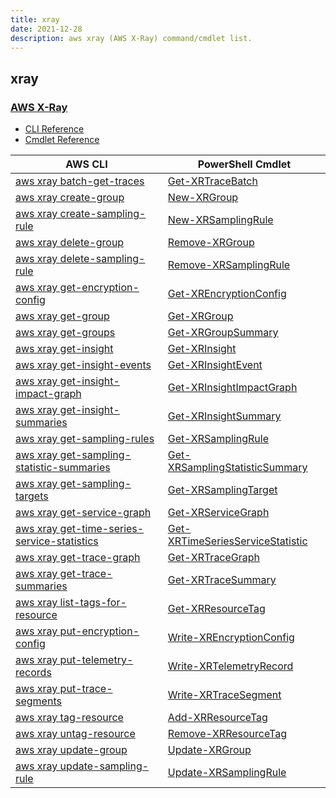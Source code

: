 ```yaml
---
title: xray
date: 2021-12-28
description: aws xray (AWS X-Ray) command/cmdlet list.
---
```


## xray

### [AWS X-Ray](https://aws.amazon.com/xray/)

* [CLI Reference](https://docs.aws.amazon.com/cli/latest/reference/xray/index.html)
* [Cmdlet Reference](https://docs.aws.amazon.com/powershell/latest/reference/items/AWS_X-Ray_cmdlets.html)

|AWS CLI|PowerShell Cmdlet|
|----|----|
|[aws xray batch-get-traces](https://docs.aws.amazon.com/cli/latest/reference/xray/batch-get-traces.html)|[Get-XRTraceBatch](https://docs.aws.amazon.com/powershell/latest/reference/items/Get-XRTraceBatch.html)|
|[aws xray create-group](https://docs.aws.amazon.com/cli/latest/reference/xray/create-group.html)|[New-XRGroup](https://docs.aws.amazon.com/powershell/latest/reference/items/New-XRGroup.html)|
|[aws xray create-sampling-rule](https://docs.aws.amazon.com/cli/latest/reference/xray/create-sampling-rule.html)|[New-XRSamplingRule](https://docs.aws.amazon.com/powershell/latest/reference/items/New-XRSamplingRule.html)|
|[aws xray delete-group](https://docs.aws.amazon.com/cli/latest/reference/xray/delete-group.html)|[Remove-XRGroup](https://docs.aws.amazon.com/powershell/latest/reference/items/Remove-XRGroup.html)|
|[aws xray delete-sampling-rule](https://docs.aws.amazon.com/cli/latest/reference/xray/delete-sampling-rule.html)|[Remove-XRSamplingRule](https://docs.aws.amazon.com/powershell/latest/reference/items/Remove-XRSamplingRule.html)|
|[aws xray get-encryption-config](https://docs.aws.amazon.com/cli/latest/reference/xray/get-encryption-config.html)|[Get-XREncryptionConfig](https://docs.aws.amazon.com/powershell/latest/reference/items/Get-XREncryptionConfig.html)|
|[aws xray get-group](https://docs.aws.amazon.com/cli/latest/reference/xray/get-group.html)|[Get-XRGroup](https://docs.aws.amazon.com/powershell/latest/reference/items/Get-XRGroup.html)|
|[aws xray get-groups](https://docs.aws.amazon.com/cli/latest/reference/xray/get-groups.html)|[Get-XRGroupSummary](https://docs.aws.amazon.com/powershell/latest/reference/items/Get-XRGroupSummary.html)|
|[aws xray get-insight](https://docs.aws.amazon.com/cli/latest/reference/xray/get-insight.html)|[Get-XRInsight](https://docs.aws.amazon.com/powershell/latest/reference/items/Get-XRInsight.html)|
|[aws xray get-insight-events](https://docs.aws.amazon.com/cli/latest/reference/xray/get-insight-events.html)|[Get-XRInsightEvent](https://docs.aws.amazon.com/powershell/latest/reference/items/Get-XRInsightEvent.html)|
|[aws xray get-insight-impact-graph](https://docs.aws.amazon.com/cli/latest/reference/xray/get-insight-impact-graph.html)|[Get-XRInsightImpactGraph](https://docs.aws.amazon.com/powershell/latest/reference/items/Get-XRInsightImpactGraph.html)|
|[aws xray get-insight-summaries](https://docs.aws.amazon.com/cli/latest/reference/xray/get-insight-summaries.html)|[Get-XRInsightSummary](https://docs.aws.amazon.com/powershell/latest/reference/items/Get-XRInsightSummary.html)|
|[aws xray get-sampling-rules](https://docs.aws.amazon.com/cli/latest/reference/xray/get-sampling-rules.html)|[Get-XRSamplingRule](https://docs.aws.amazon.com/powershell/latest/reference/items/Get-XRSamplingRule.html)|
|[aws xray get-sampling-statistic-summaries](https://docs.aws.amazon.com/cli/latest/reference/xray/get-sampling-statistic-summaries.html)|[Get-XRSamplingStatisticSummary](https://docs.aws.amazon.com/powershell/latest/reference/items/Get-XRSamplingStatisticSummary.html)|
|[aws xray get-sampling-targets](https://docs.aws.amazon.com/cli/latest/reference/xray/get-sampling-targets.html)|[Get-XRSamplingTarget](https://docs.aws.amazon.com/powershell/latest/reference/items/Get-XRSamplingTarget.html)|
|[aws xray get-service-graph](https://docs.aws.amazon.com/cli/latest/reference/xray/get-service-graph.html)|[Get-XRServiceGraph](https://docs.aws.amazon.com/powershell/latest/reference/items/Get-XRServiceGraph.html)|
|[aws xray get-time-series-service-statistics](https://docs.aws.amazon.com/cli/latest/reference/xray/get-time-series-service-statistics.html)|[Get-XRTimeSeriesServiceStatistic](https://docs.aws.amazon.com/powershell/latest/reference/items/Get-XRTimeSeriesServiceStatistic.html)|
|[aws xray get-trace-graph](https://docs.aws.amazon.com/cli/latest/reference/xray/get-trace-graph.html)|[Get-XRTraceGraph](https://docs.aws.amazon.com/powershell/latest/reference/items/Get-XRTraceGraph.html)|
|[aws xray get-trace-summaries](https://docs.aws.amazon.com/cli/latest/reference/xray/get-trace-summaries.html)|[Get-XRTraceSummary](https://docs.aws.amazon.com/powershell/latest/reference/items/Get-XRTraceSummary.html)|
|[aws xray list-tags-for-resource](https://docs.aws.amazon.com/cli/latest/reference/xray/list-tags-for-resource.html)|[Get-XRResourceTag](https://docs.aws.amazon.com/powershell/latest/reference/items/Get-XRResourceTag.html)|
|[aws xray put-encryption-config](https://docs.aws.amazon.com/cli/latest/reference/xray/put-encryption-config.html)|[Write-XREncryptionConfig](https://docs.aws.amazon.com/powershell/latest/reference/items/Write-XREncryptionConfig.html)|
|[aws xray put-telemetry-records](https://docs.aws.amazon.com/cli/latest/reference/xray/put-telemetry-records.html)|[Write-XRTelemetryRecord](https://docs.aws.amazon.com/powershell/latest/reference/items/Write-XRTelemetryRecord.html)|
|[aws xray put-trace-segments](https://docs.aws.amazon.com/cli/latest/reference/xray/put-trace-segments.html)|[Write-XRTraceSegment](https://docs.aws.amazon.com/powershell/latest/reference/items/Write-XRTraceSegment.html)|
|[aws xray tag-resource](https://docs.aws.amazon.com/cli/latest/reference/xray/tag-resource.html)|[Add-XRResourceTag](https://docs.aws.amazon.com/powershell/latest/reference/items/Add-XRResourceTag.html)|
|[aws xray untag-resource](https://docs.aws.amazon.com/cli/latest/reference/xray/untag-resource.html)|[Remove-XRResourceTag](https://docs.aws.amazon.com/powershell/latest/reference/items/Remove-XRResourceTag.html)|
|[aws xray update-group](https://docs.aws.amazon.com/cli/latest/reference/xray/update-group.html)|[Update-XRGroup](https://docs.aws.amazon.com/powershell/latest/reference/items/Update-XRGroup.html)|
|[aws xray update-sampling-rule](https://docs.aws.amazon.com/cli/latest/reference/xray/update-sampling-rule.html)|[Update-XRSamplingRule](https://docs.aws.amazon.com/powershell/latest/reference/items/Update-XRSamplingRule.html)|

